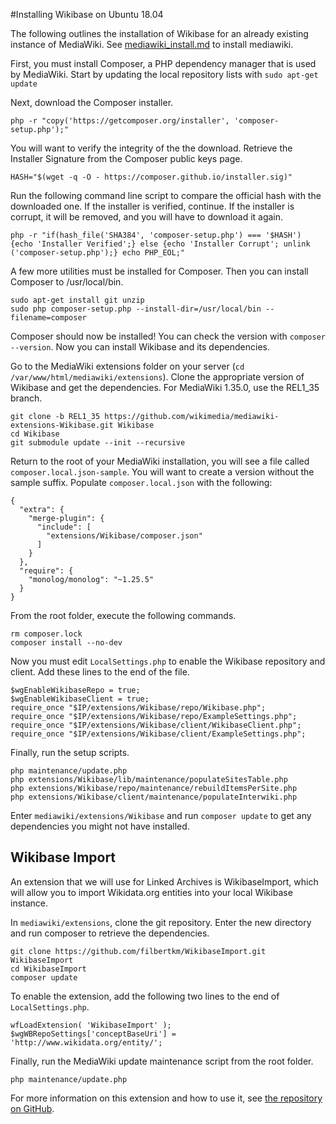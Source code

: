 #Installing Wikibase on Ubuntu 18.04

The following outlines the installation of Wikibase for an already existing instance of MediaWiki. See [mediawiki_install.md](mediawiki_install.md) to install mediawiki.

First, you must install Composer, a PHP dependency manager that is used by MediaWiki. Start by updating the local repository lists with `sudo apt-get update`

Next, download the Composer installer.

```.env
php -r "copy('https://getcomposer.org/installer', 'composer-setup.php');"
```

You will want to verify the integrity of the the download. Retrieve the Installer Signature from the Composer public keys page.

```.env
HASH="$(wget -q -O - https://composer.github.io/installer.sig)"
```
Run the following command line script to compare the official hash with the downloaded one. If the installer is verified, continue. If the installer is corrupt, it will be removed, and you will have to download it again. 

```.env
php -r "if(hash_file('SHA384', 'composer-setup.php') === '$HASH') {echo 'Installer Verified';} else {echo 'Installer Corrupt'; unlink ('composer-setup.php');} echo PHP_EOL;"
```

A few more utilities must be installed for Composer. Then you can install Composer to /usr/local/bin.

```.env
sudo apt-get install git unzip
sudo php composer-setup.php --install-dir=/usr/local/bin --filename=composer
```

Composer should now be installed! You can check the version with `composer --version`. Now you can install Wikibase and its dependencies.

Go to the MediaWiki extensions folder on your server (``cd /var/www/html/mediawiki/extensions``). Clone the appropriate version of Wikibase and get the dependencies. For MediaWiki 1.35.0, use the REL1_35 branch.

```.env
git clone -b REL1_35 https://github.com/wikimedia/mediawiki-extensions-Wikibase.git Wikibase
cd Wikibase
git submodule update --init --recursive
```

Return to the root of your MediaWiki installation, you will see a file called `composer.local.json-sample`. You will want to create a version without the sample suffix. Populate `composer.local.json` with the following:

```.env
{
  "extra": {
    "merge-plugin": {
      "include": [
        "extensions/Wikibase/composer.json"
      ]
    }
  },
  "require": {
    "monolog/monolog": "~1.25.5"
  }
}
```

From the root folder, execute the following commands.

```.env
rm composer.lock
composer install --no-dev
```

Now you must edit  `LocalSettings.php` to enable the Wikibase repository and client. Add these lines to the end of the file.

```.env
$wgEnableWikibaseRepo = true;
$wgEnableWikibaseClient = true;
require_once "$IP/extensions/Wikibase/repo/Wikibase.php";
require_once "$IP/extensions/Wikibase/repo/ExampleSettings.php";
require_once "$IP/extensions/Wikibase/client/WikibaseClient.php";
require_once "$IP/extensions/Wikibase/client/ExampleSettings.php";
```

Finally, run the setup scripts.

```.env
php maintenance/update.php
php extensions/Wikibase/lib/maintenance/populateSitesTable.php
php extensions/Wikibase/repo/maintenance/rebuildItemsPerSite.php
php extensions/Wikibase/client/maintenance/populateInterwiki.php
```

Enter `mediawiki/extensions/Wikibase` and run `composer update` to get any dependencies you might not have installed. 

## Wikibase Import

An extension that we will use for Linked Archives is WikibaseImport, which will allow you to import Wikidata.org entities into your local Wikibase instance.

In `mediawiki/extensions`, clone the git repository. Enter the new directory and run composer to retrieve the dependencies.

```.env
git clone https://github.com/filbertkm/WikibaseImport.git WikibaseImport
cd WikibaseImport
composer update
```

To enable the extension, add the following two lines to the end of `LocalSettings.php`.

```.env
wfLoadExtension( 'WikibaseImport' );
$wgWBRepoSettings['conceptBaseUri'] = 'http://www.wikidata.org/entity/';
```

Finally, run the MediaWiki update maintenance script from the root folder. 

```.env
php maintenance/update.php
```

For more information on this extension and how to use it, see [the repository on GitHub](https://github.com/filbertkm/WikibaseImport).
